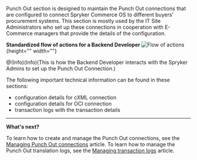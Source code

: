 Punch Out section is designed to maintain the Punch Out connections that are configured to connect Spryker Commerce OS to different buyers' procurement systems. This section is mostly used by the IT Site Administrators who set up these connections in cooperation with E-Commerce managers that provide the details of the configuration.

**Standardized flow of actions for a Backend Developer**
![Flow of actions](https://spryker.s3.eu-central-1.amazonaws.com/docs/User+Guides/Back+Office+User+Guides/Punch+Out/flow-of-actions-of-backend-developer.png){height="" width=""}

@(Info)(Info)(This is how the Backend Developer interacts with the Spryker Admins to set up the Punch Out Connection.)

The following important technical information can be found in these sections:

* configuration details for cXML connection
* configuration details for OCI connection
* transaction logs with the transaction details
***
**What's next?**

To learn how to create and manage the Punch Out connections, see the [Managing Punch Out connections](https://spryker.atlassian.net/v4/docs/managing-punchout-connections) article.
To learn how to manage the Punch Out translation logs, see the [Managing transaction logs](https://spryker.atlassian.net/v4/docs/managing-transactions-log) article.